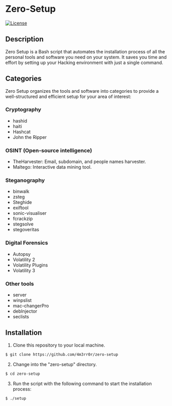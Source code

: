 # Zero-Setup

[![License](https://img.shields.io/badge/License-MIT-blue.svg)](LICENSE)

## Description

Zero Setup is a Bash script that automates the installation process of all the personal tools and software you need on your system. It saves you time and effort by setting up your Hacking environment with just a single command.

## Categories

Zero Setup organizes the tools and software into categories to provide a well-structured and efficient setup for your area of interest:

### Cryptography

- hashid
- haiti
- Hashcat
- John the Ripper

### OSINT (Open-source intelligence)

- TheHarvester: Email, subdomain, and people names harvester.
- Maltego: Interactive data mining tool.

### Steganography

- binwalk
- zsteg
- Steghide
- exiftool
- sonic-visualiser
- fcrackzip
- stegsolve
- stegoveritas

### Digital Forensics

- Autopsy
- Volatility 2
- Volatility Plugins
- Volatility 3

### Other tools

- server
- winpslist
- mac-changerPro
- debInjector
- seclists


## Installation

1. Clone this repository to your local machine.

```bash
$ git clone https://github.com/4m3rr0r/zero-setup
```
2. Change into the "zero-setup" directory.

```bash
$ cd zero-setup
```
3. Run the script with the following command to start the installation process:

```bash
$ ./setup
```
